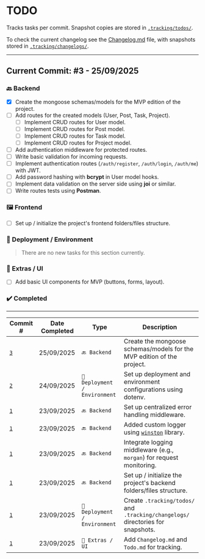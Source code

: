# TODO

Tracks tasks per commit. Snapshot copies are stored in [`.tracking/todos/`](./.tracking/todos/).

To check the current changelog see the [Changelog.md](./Changelog.md) file, with snapshots stored in [`.tracking/changelogs/`](./.tracking/changelogs/).

---

## Current Commit: #3 - 25/09/2025

### 🔙 Backend

-   [x] Create the mongoose schemas/models for the MVP edition of the project.
-   [ ] Add routes for the created models (User, Post, Task, Project).
    -   [ ] Implement CRUD routes for User model.
    -   [ ] Implement CRUD routes for Post model.
    -   [ ] Implement CRUD routes for Task model.
    -   [ ] Implement CRUD routes for Project model.
-   [ ] Add authentication middleware for protected routes.
-   [ ] Write basic validation for incoming requests.
-   [ ] Implement authentication routes (`/auth/register`, `/auth/login`, `/auth/me`) with JWT.
-   [ ] Add password hashing with **bcrypt** in User model hooks.
-   [ ] Implement data validation on the server side using **joi** or similar.
-   [ ] Write routes tests using **Postman**.

### 🖼️ Frontend

-   [ ] Set up / initialize the project's frontend folders/files structure.

### 🔧 Deployment / Environment

> There are no new tasks for this section currently.

### 🧩 Extras / UI

-   [ ] Add basic UI components for MVP (buttons, forms, layout).

### ✔️ Completed

---

| Commit # | Date Completed | Type | Description |
| --- | --- | --- | --- |
| [`3`](./.tracking/todos/Todo#3.md) | 25/09/2025 | `🔙 Backend` | Create the mongoose schemas/models for the MVP edition of the project. |
| [`2`](./.tracking/changelogs/Changelog#2.md) | 24/09/2025 | `🔧 Deployment / Environment` | Set up deployment and environment configurations using dotenv. |
| [`1`](./.tracking/changelogs/Changelog#1.md) | 23/09/2025 | `🔙 Backend` | Set up centralized error handling middleware. |
| [`1`](./.tracking/changelogs/Changelog#1.md) | 23/09/2025 | `🔙 Backend` | Added custom logger using [`winston`](https://github.com/winstonjs/winston) library. |
| [`1`](./.tracking/changelogs/Changelog#1.md) | 23/09/2025 | `🔙 Backend` | Integrate logging middleware (e.g., `morgan`) for request monitoring. |
| [`1`](./.tracking/changelogs/Changelog#1.md) | 23/09/2025 | `🔙 Backend` | Set up / initialize the project's backend folders/files structure. |
| [`1`](./.tracking/changelogs/Changelog#1.md) | 23/09/2025 | `🔧 Deployment / Environment` | Create `.tracking/todos/` and `.tracking/changelogs/` directories for snapshots. |
| [`1`](./.tracking/changelogs/Changelog#1.md) | 23/09/2025 | `🧩 Extras / UI` | Add `Changelog.md` and `Todo.md` for tracking. |
